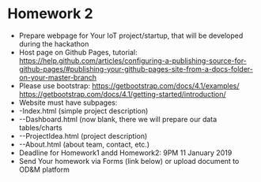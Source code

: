 # Homework 2 <Name>

* Prepare webpage for Your IoT project/startup, that will be developed during the hackathon
* Host page on Github Pages, tutorial: https://help.github.com/articles/configuring-a-publishing-source-for-github-pages/#publishing-your-github-pages-site-from-a-docs-folder-on-your-master-branch
* Please use bootstrap: https://getbootstrap.com/docs/4.1/examples/ https://getbootstrap.com/docs/4.1/getting-started/introduction/
* Website must have subpages:
* -Index.html (simple project description)
* --Dashboard.html (now blank, there we will prepare our data tables/charts
* --ProjectIdea.html (project description)
* --About.html (about team, contact, etc.)
* Deadline for Homework1 andd Homework2: 9PM 11 January 2019
* Send Your homework via Forms (link below) or upload document to OD&M platform

